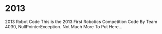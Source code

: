 2013
====

2013 Robot Code
This is the 2013 First Robotics Competition Code By Team 4030,
NullPointerException. Not Much More To Put Here...
